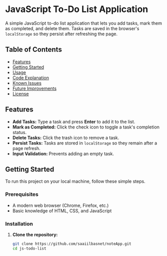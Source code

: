 # JavaScript To-Do List Application

A simple JavaScript to-do list application that lets you add tasks, mark them as completed, and delete them. Tasks are saved in the browser's `localStorage` so they persist after refreshing the page.

## Table of Contents

- [Features](#features)
- [Getting Started](#getting-started)
- [Usage](#usage)
- [Code Explanation](#code-explanation)
- [Known Issues](#known-issues)
- [Future Improvements](#future-improvements)
- [License](#license)

## Features

- **Add Tasks:** Type a task and press **Enter** to add it to the list.
- **Mark as Completed:** Click the check icon to toggle a task's completion status.
- **Delete Tasks:** Click the trash icon to remove a task.
- **Persist Tasks:** Tasks are stored in `localStorage` so they remain after a page refresh.
- **Input Validation:** Prevents adding an empty task.

## Getting Started

To run this project on your local machine, follow these simple steps.

### Prerequisites

- A modern web browser (Chrome, Firefox, etc.)
- Basic knowledge of HTML, CSS, and JavaScript

### Installation

1. **Clone the repository:**

   ```bash
   git clone https://github.com/saaiilbasnet/noteApp.git
   cd js-todo-list
